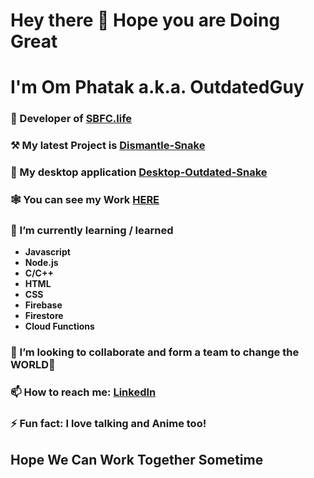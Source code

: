 # Hey there 👋 Hope you are Doing Great

# I'm Om Phatak a.k.a. OutdatedGuy

### 🔭 Developer of [SBFC.life](https://www.sbfc.life/)  

### ⚒ My latest Project is [Dismantle-Snake](https://Dismantle-Snake.OutdatedGuy.rocks/)  

### 🎰 My desktop application [Desktop-Outdated-Snake](https://github.com/OutdatedGuy/Outdated-Snake-Desktop/releases/latest/download/Outdated-Snake.Setup.zip)  

### 🕸 You can see my Work [HERE](https://www.outdatedguy.rocks/)  

### 🌱 I’m currently learning / learned
- **Javascript**
- **Node.js**
- **C/C++**
- **HTML**
- **CSS**
- **Firebase**
- **Firestore**
- **Cloud Functions**

### 👯 I’m looking to collaborate and form a team to change the **WORLD**🙈  

### 📫 How to reach me: [LinkedIn](https://linkedin.com/in/om-phatak)  

### ⚡ Fun fact: I love talking and Anime too!  

## Hope We Can Work Together Sometime  

